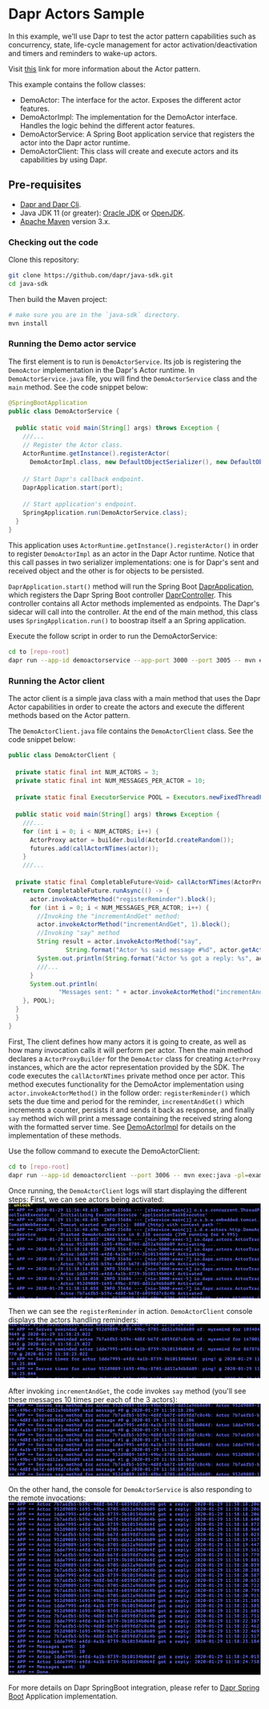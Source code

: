 # Dapr Actors Sample

In this example, we'll use Dapr to test the actor pattern capabilities such as concurrency, state, life-cycle management for actor activation/deactivation and timers and reminders to wake-up actors.

Visit [this](https://github.com/dapr/docs/blob/master/concepts/actor/actor_overview.md) link for more information about the Actor pattern.

This example contains the follow classes:

* DemoActor: The interface for the actor. Exposes the different actor features.
* DemoActorImpl: The implementation for the DemoActor interface. Handles the logic behind the different actor features.
* DemoActorService: A Spring Boot application service that registers the actor into the Dapr actor runtime.
* DemoActorClient: This class will create and execute actors and its capabilities by using Dapr.
 
## Pre-requisites

* [Dapr and Dapr Cli](https://github.com/dapr/docs/blob/master/getting-started/environment-setup.md#environment-setup).
* Java JDK 11 (or greater): [Oracle JDK](https://www.oracle.com/technetwork/java/javase/downloads/index.html#JDK11) or [OpenJDK](https://jdk.java.net/13/).
* [Apache Maven](https://maven.apache.org/install.html) version 3.x.

### Checking out the code

Clone this repository:

```sh
git clone https://github.com/dapr/java-sdk.git
cd java-sdk
```

Then build the Maven project:

```sh
# make sure you are in the `java-sdk` directory.
mvn install
```

### Running the Demo actor service

The first element is to run is `DemoActorService`. Its job is registering the `DemoActor` implementation in the Dapr's Actor runtime. In `DemoActorService.java` file, you will find the `DemoActorService` class and the `main` method. See the code snippet below:

```java
@SpringBootApplication
public class DemoActorService {

  public static void main(String[] args) throws Exception {
	///...
    // Register the Actor class.
    ActorRuntime.getInstance().registerActor(
      DemoActorImpl.class, new DefaultObjectSerializer(), new DefaultObjectSerializer());

    // Start Dapr's callback endpoint.
    DaprApplication.start(port);

    // Start application's endpoint.
    SpringApplication.run(DemoActorService.class);
  }
}
```

This application uses `ActorRuntime.getInstance().registerActor()` in order to register `DemoActorImpl` as an actor in the Dapr Actor runtime. Notice that this call passes in two serializer implementations: one is for Dapr's sent and received object and the other is for objects to be persisted.
 

`DaprApplication.start()` method will run the Spring Boot [DaprApplication](../../../springboot/DaprApplication.java), which registers the Dapr Spring Boot controller [DaprController](../../springboot/DaprController.java). This controller contains all Actor methods implemented as endpoints. The Dapr's sidecar will call into the controller. At the end of the main method, this class uses `SpringApplication.run()` to boostrap itself a an Spring application. 

Execute the follow script in order to run the DemoActorService:
```sh
cd to [repo-root]
dapr run --app-id demoactorservice --app-port 3000 --port 3005 -- mvn exec:java -pl=examples -D exec.mainClass=io.dapr.examples.actors.http.DemoActorService -D exec.args="-p 3000"
```

### Running the Actor client

The actor client is a simple java class with a main method that uses the Dapr Actor capabilities in order to create the actors and execute the different methods based on the Actor pattern.

The `DemoActorClient.java` file contains the `DemoActorClient` class. See the code snippet below:

```java
public class DemoActorClient {

  private static final int NUM_ACTORS = 3;
  private static final int NUM_MESSAGES_PER_ACTOR = 10;

  private static final ExecutorService POOL = Executors.newFixedThreadPool(NUM_ACTORS);

  public static void main(String[] args) throws Exception {
    ///...
    for (int i = 0; i < NUM_ACTORS; i++) {
      ActorProxy actor = builder.build(ActorId.createRandom());
      futures.add(callActorNTimes(actor));
    }
    ///...

  private static final CompletableFuture<Void> callActorNTimes(ActorProxy actor) {
    return CompletableFuture.runAsync(() -> {
      actor.invokeActorMethod("registerReminder").block();
      for (int i = 0; i < NUM_MESSAGES_PER_ACTOR; i++) {
        //Invoking the "incrementAndGet" method:
        actor.invokeActorMethod("incrementAndGet", 1).block();
        //Invoking "say" method
        String result = actor.invokeActorMethod("say",
                String.format("Actor %s said message #%d", actor.getActorId().toString(), i), String.class).block();
        System.out.println(String.format("Actor %s got a reply: %s", actor.getActorId().toString(), result));
        ///...
      }
      System.out.println(
              "Messages sent: " + actor.invokeActorMethod("incrementAndGet", 0, int.class).block());
    }, POOL);
  }
  }
}
```

First, The client defines how many actors it is going to create, as well as how many invocation calls it will perform per actor. Then the main method declares a `ActorProxyBuilder` for the `DemoActor` class for creating `ActorProxy` instances, which are the actor representation provided by the SDK. The code executes the `callActorNTimes` private method once per actor. This method executes functionality for the DemoActor implementation using `actor.invokeActorMethod()` in the follow order: `registerReminder()` which sets the due time and period for the reminder, `incrementAndGet()` which increments a counter, persists it and sends it back as response, and finally `say` method wich will print a message containing the received string along with the formatted server time. See [DemoActorImpl](DemoActorImpl.java) for details on the implementation of these methods. 

Use the follow command to execute the DemoActorClient:

```sh
cd to [repo-root]
dapr run --app-id demoactorclient --port 3006 -- mvn exec:java -pl=examples -D exec.mainClass=io.dapr.examples.actors.http.DemoActorClient
```

Once running, the `DemoActorClient` logs will start displaying the different steps: 
First, we can see actors being activated:
![actordemo1](../../../../../../resources/img/demo-actor-client1.png)

Then we can see the `registerReminder` in action. `DemoActorClient` console displays the actors handling reminders:
![actordemo2](../../../../../../resources/img/demo-actor-client2.png)

After invoking `incrementAndGet`, the code invokes `say` method (you'll see these messages 10 times per each of the 3 actors):
![actordemo2](../../../../../../resources/img/demo-actor-client3.png)

On the other hand, the console for `DemoActorService` is also responding to the remote invocations:
![actordemo2](../../../../../../resources/img/demo-actor-service.png)


For more details on Dapr SpringBoot integration, please refer to [Dapr Spring Boot](../../springboot/DaprApplication.java)  Application implementation.
